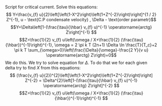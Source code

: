 Script for critical current.
Solve this equations:
$$
Y=\frac{v_{f} u}{2}\left[\left(1-X^2\right)\left(1+Z^{-2}\right)\right]^{1 / 2} Z^{-1}, u - \text{C.P condensate velocity} , \Delta - \text{order parametr}$$
$$Y=\Delta\left[1-(\frac{\tau}{\hbar} v_{f} u)^{-1} \operatorname{arctg} Z\right]^{-1} $$
$$Z=\frac{1}{2} v_{f} u\left(\omega / X+\frac{1}{2} (\frac{\tau}{\hbar})^{-1}\right)^{-1}, \omega = 2 \pi k T (2n+1) 
\Delta \ln \frac{T}{T_c}+2 \pi k T \sum_{\omega>0}\left(\frac{\Delta}{\omega}-\frac{2 Y}{v u} \operatorname{arctg} Z\right)=0$$
We do this. We try to solve equation for $\Delta$. To do that we for each given delta try to find $X$ from this equations:
$$
(\frac{v_{f} u}{2})^{2}\left[\left(1-X^2\right)\left(1+Z^{-2}\right)\right] Z^{-2} = \Delta^{2}\left[1-(\frac{\tau}{\hbar} v_{f} u)^{-1} \operatorname{arctg} Z\right]^{-2} $$
$$Z=\frac{1}{2} v_{f} u\left(\omega / X+\frac{1}{2} (\frac{\tau}{\hbar})^{-1}\right)^{-1}
$$